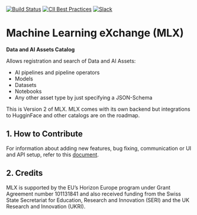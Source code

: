 [![Build Status](https://travis-ci.com/machine-learning-exchange/mlx.svg?branch=main)](https://travis-ci.com/machine-learning-exchange/mlx)
[![CII Best Practices](https://bestpractices.coreinfrastructure.org/projects/4862/badge)](https://bestpractices.coreinfrastructure.org/projects/4862)
[![Slack](https://img.shields.io/badge/Slack-%40lfaifoundation%2Fml--exchange-blue.svg?logo=slack&logoColor=red)](https://lfaifoundation.slack.com/archives/C0264LKNH63)


# Machine Learning eXchange (MLX)

**Data and AI Assets Catalog** 

Allows registration and search of Data and AI Assets:
 - AI pipelines and pipeline operators
 - Models
 - Datasets
 - Notebooks
 - Any other asset type by just specifying a JSON-Schema

This is Version 2 of MLX. MLX comes with its own backend but
integrations to HugginFace and other catalogs are on the roadmap.


## 1. How to Contribute

For information about adding new features, bug fixing, communication
or UI and API setup, refer to this [document](CONTRIBUTING.md).

## 2. Credits

MLX is supported by the EU’s Horizon Europe program under Grant Agreement number 101131841 and also received funding from the Swiss State Secretariat for Education, Research and Innovation (SERI) and the UK Research and Innovation (UKRI).
